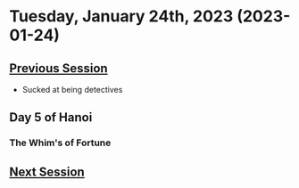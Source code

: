 # Tuesday, January 24th, 2023 (2023-01-24)

## [Previous Session](./2023-01-17.md)

- Sucked at being detectives

## Day 5 of Hanoi

### The Whim's of Fortune



## [Next Session](./2022-XX-XX.md)
